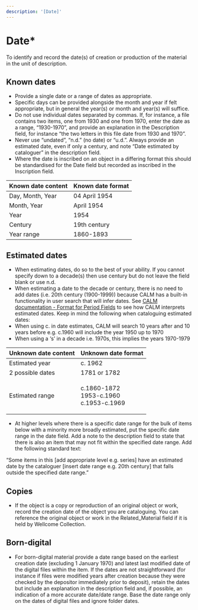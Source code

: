 ```yaml
---
description: '[Date]'
---
```


# Date\*

To identify and record the date(s) of creation or production of the material in the unit of description. &#x20;

## Known dates

* Provide a single date or a range of dates as appropriate.&#x20;
* Specific days can be provided alongside the month and year if felt appropriate, but in general the year(s) or month and year(s) will suffice.&#x20;
* Do not use individual dates separated by commas. If, for instance, a file contains two items, one from 1930 and one from 1970, enter the date as a range, “1930-1970”, and provide an explanation in the Description field, for instance “the two letters in this file date from 1930 and 1970”.&#x20;
* Never use “undated”, “n.d.” (no date) or “u.d.”. Always provide an estimated date, even if only a century, and note “Date estimated by cataloguer” in the description field.&#x20;
* Where the date is inscribed on an object in a differing format this should be standardised for the Date field but recorded as inscribed in the Inscription field.&#x20;

| **Known date content** | Known date format |
| ---------------------- | ----------------- |
| Day, Month, Year       | 04 April 1954     |
| Month, Year            | April 1954        |
|  Year                  | 1954              |
|  Century               | 19th century      |
|  Year range            | 1860-1893         |

## Estimated dates

* When estimating dates, do so to the best of your ability. If you cannot specify down to a decade(s) then use century but do not leave the field blank or use n.d.&#x20;
* When estimating a date to the decade or century, there is no need to add dates (i.e. 20th century (1900-1999)) because CALM has a built-in functionality in user search that will infer dates. See [CALM documentation - Format for Period Fields](http://www.dswebhosting.info/documents/Manuals/ALM/V10/MANUAL/main\_menu/basics/period\_field\_format.htm) to see how CALM interprets estimated dates. Keep in mind the following when cataloguing estimated dates:&#x20;
* When using c. in date estimates, CALM will search 10 years after and 10 years before e.g. c.1960 will include the year 1950 up to 1970&#x20;
* When using a ‘s’ in a decade i.e. 1970s, this implies the years 1970-1979&#x20;

| Unknown date content | Unknown date format                                |
| -------------------- | -------------------------------------------------- |
| Estimated year       | c. 1962                                            |
| 2 possible dates     | 1781 or 1782                                       |
| Estimated range      | <p>c.1860-1872<br>1953-c.1960<br>c.1953-c.1969</p> |

* At higher levels where there is a specific date range for the bulk of items below with a minority more broadly estimated, put the specific date range in the date field. Add a note to the description field to state that there is also an item that may not fit within the specified date range. Add the following standard text:&#x20;

“Some items in this \[add appropriate level e.g. series] have an estimated date by the cataloguer \[insert date range e.g. 20th century] that falls outside the specified date range.”&#x20;

## Copies&#x20;

* If the object is a copy or reproduction of an original object or work, record the creation date of the object you are cataloguing. You can reference the original object or work in the Related\_Material field if it is held by Wellcome Collection.&#x20;

## Born-digital&#x20;

* For born-digital material provide a date range based on the earliest creation date (excluding 1 January 1970) and latest last modified date of the digital files within the item. If the dates are not straightforward (for instance if files were modified years after creation because they were checked by the depositor immediately prior to deposit), retain the dates but include an explanation in the description field and, if possible, an indication of a more accurate date/date range. Base the date range only on the dates of digital files and ignore folder dates.&#x20;

&#x20;
